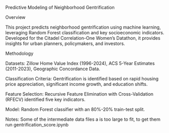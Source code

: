 Predictive Modeling of Neighborhood Gentrification

Overview

This project predicts neighborhood gentrification using machine learning, leveraging Random Forest classification and key socioeconomic indicators. Developed for the Citadel Correlation-One Women’s Datathon, it provides insights for urban planners, policymakers, and investors.

Methodology

Datasets: Zillow Home Value Index (1996-2024), ACS 5-Year Estimates (2011-2023), Geographic Concordance Data.

Classification Criteria: Gentrification is identified based on rapid housing price appreciation, significant income growth, and education shifts.

Feature Selection: Recursive Feature Elimination with Cross-Validation (RFECV) identified five key indicators.

Model: Random Forest classifier with an 80%-20% train-test split.


Notes: Some of the intermediate data files a is too large to fit, to get them run gentrification_score.ipynb

